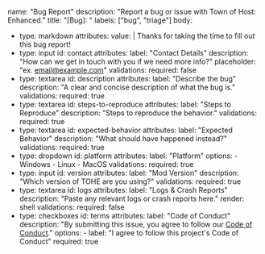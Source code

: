 name: "Bug Report"
description: "Report a bug or issue with Town of Host: Enhanced."
title: "[Bug]: "
labels: ["bug", "triage"]
body:
  - type: markdown
    attributes:
      value: |
        Thanks for taking the time to fill out this bug report!
  - type: input
    id: contact
    attributes:
      label: "Contact Details"
      description: "How can we get in touch with you if we need more info?"
      placeholder: "ex. email@example.com"
    validations:
      required: false
  - type: textarea
    id: description
    attributes:
      label: "Describe the bug"
      description: "A clear and concise description of what the bug is."
    validations:
      required: true
  - type: textarea
    id: steps-to-reproduce
    attributes:
      label: "Steps to Reproduce"
      description: "Steps to reproduce the behavior."
    validations:
      required: true
  - type: textarea
    id: expected-behavior
    attributes:
      label: "Expected Behavior"
      description: "What should have happened instead?"
    validations:
      required: true
  - type: dropdown
    id: platform
    attributes:
      label: "Platform"
      options:
        - Windows
        - Linux
        - MacOS
    validations:
      required: true
  - type: input
    id: version
    attributes:
      label: "Mod Version"
      description: "Which version of TOHE are you using?"
    validations:
      required: true
  - type: textarea
    id: logs
    attributes:
      label: "Logs & Crash Reports"
      description: "Paste any relevant logs or crash reports here."
      render: shell
    validations:
      required: false
  - type: checkboxes
    id: terms
    attributes:
      label: "Code of Conduct"
      description: "By submitting this issue, you agree to follow our [Code of Conduct](https://weareten.ca/code-of-conduct)."
      options:
        - label: "I agree to follow this project's Code of Conduct"
          required: true
